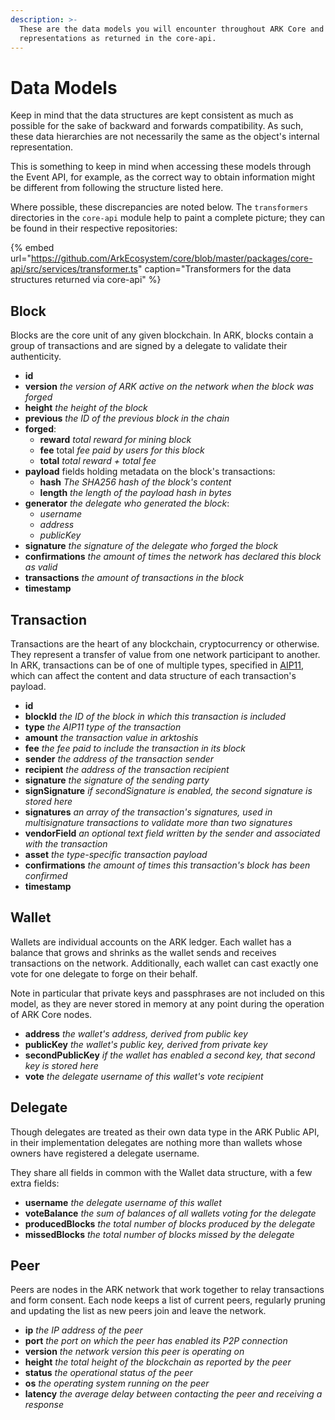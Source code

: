 ```yaml
---
description: >-
  These are the data models you will encounter throughout ARK Core and their
  representations as returned in the core-api.
---
```


# Data Models

Keep in mind that the data structures are kept consistent as much as possible for the sake of backward and forwards compatibility. As such, these data hierarchies are not necessarily the same as the object's internal representation.

This is something to keep in mind when accessing these models through the Event API, for example, as the correct way to obtain information might be different from following the structure listed here.

Where possible, these discrepancies are noted below. The `transformers` directories in the `core-api` module help to paint a complete picture; they can be found in their respective repositories:

{% embed url="https://github.com/ArkEcosystem/core/blob/master/packages/core-api/src/services/transformer.ts" caption="Transformers for the data structures returned via core-api" %}

## Block

Blocks are the core unit of any given blockchain. In ARK, blocks contain a group of transactions and are signed by a delegate to validate their authenticity.

* **id**
* **version** _the version of ARK active on the network when the block was forged_
* **height** _the height of the block_
* **previous** _the ID of the previous block in the chain_
* **forged**:
  * **reward** _total reward for mining block_
  * **fee** total _fee paid by users for this block_
  * **total** _total reward + total fee_
* **payload** fields holding metadata on the block's transactions:
  * **hash** _The SHA256 hash of the block's content_
  * **length** _the length of the payload hash in bytes_
* **generator** _the delegate who generated the block_:
  * _username_
  * _address_
  * _publicKey_
* **signature** _the signature of the delegate who forged the block_
* **confirmations** _the amount of times the network has declared this block as valid_
* **transactions** _the amount of transactions in the block_
* **timestamp**

## Transaction

Transactions are the heart of any blockchain, cryptocurrency or otherwise. They represent a transfer of value from one network participant to another. In ARK, transactions can be of one of multiple types, specified in [AIP11](https://github.com/ARKEcosystem/AIPs/blob/master/AIPS/aip-11.md), which can affect the content and data structure of each transaction's payload.

* **id**
* **blockId** _the ID of the block in which this transaction is included_
* **type** _the AIP11 type of the transaction_
* **amount** _the transaction value in arktoshis_
* **fee** _the fee paid to include the transaction in its block_
* **sender** _the address of the transaction sender_
* **recipient** _the address of the transaction recipient_
* **signature** _the signature of the sending party_
* **signSignature** _if secondSignature is enabled, the second signature is stored here_
* **signatures** _an array of the transaction's signatures, used in multisignature transactions to validate more than two signatures_
* **vendorField** _an optional text field written by the sender and associated with the transaction_
* **asset** _the type-specific transaction payload_
* **confirmations** _the amount of times this transaction's block has been confirmed_
* **timestamp**

## Wallet

Wallets are individual accounts on the ARK ledger. Each wallet has a balance that grows and shrinks as the wallet sends and receives transactions on the network. Additionally, each wallet can cast exactly one vote for one delegate to forge on their behalf.

Note in particular that private keys and passphrases are not included on this model, as they are never stored in memory at any point during the operation of ARK Core nodes.

* **address** _the wallet's address, derived from public key_
* **publicKey** _the wallet's public key, derived from private key_
* **secondPublicKey** _if the wallet has enabled a second key, that second key is stored here_
* **vote** _the delegate username of this wallet's vote recipient_

## Delegate

Though delegates are treated as their own data type in the ARK Public API, in their implementation delegates are nothing more than wallets whose owners have registered a delegate username.

They share all fields in common with the Wallet data structure, with a few extra fields:

* **username** _the delegate username of this wallet_
* **voteBalance** _the sum of balances of all wallets voting for the delegate_
* **producedBlocks** _the total number of blocks produced by the delegate_
* **missedBlocks** _the total number of blocks missed by the delegate_

## Peer

Peers are nodes in the ARK network that work together to relay transactions and form consent. Each node keeps a list of current peers, regularly pruning and updating the list as new peers join and leave the network.

* **ip** _the IP address of the peer_
* **port** _the port on which the peer has enabled its P2P connection_
* **version** _the network version this peer is operating on_
* **height** _the total height of the blockchain as reported by the peer_
* **status** _the operational status of the peer_
* **os** _the operating system running on the peer_
* **latency** _the average delay between contacting the peer and receiving a response_

